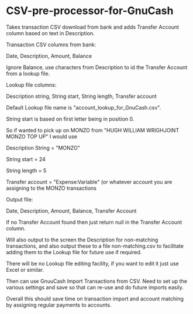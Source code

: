 # CSV-pre-processor-for-GnuCash
Takes transaction CSV download from bank and adds Transfer Account column based on text in 
Description. 

Transaction CSV columns from bank:

Date, Description, Amount, Balance

Ignore Balance, use characters from Description to id the Transfer Account from a lookup file. 

Lookup file columns:

Description string, String start, String length,	Transfer account

Default Lookup file name is "account_lookup_for_GnuCash.csv".

String start is based on first letter being in position 0.  

So if wanted to pick up on MONZO from "HUGH WILLIAM WRIGHJOINT MONZO TOP UP" I would use 

Description String = "MONZO"

String start = 24

String length = 5 

Transfer account = "Expense:Variable"  (or whatever account you are assigning to the MONZO 
transactions

Output file:

Date, Description, Amount, Balance, Transfer Account

If no Transfer Account found then just return null in the Transfer Account column.

Will also output to the screen the Description for non-matching transactions, and also output
these to a file non-matching.csv to facilitate adding them to the Lookup file for future use if required. 

There will be no Lookup file editing facility, if you want to edit it just use Excel or similar. 

Then can use GnuuCash Import Transactions from CSV. Need to set up the various settings and 
save so that can re-use and do future imports easily. 

Overall this should save time on transaction import and account matching by assigning regular 
payments to accounts. 
